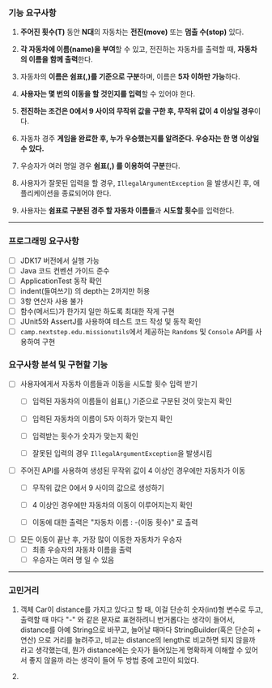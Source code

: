 ### 기능 요구사항

1. **주어진 횟수(T)** 동안 **N대**의 자동차는 **전진(move)** 또는 **멈출 수(stop)** 있다.


2. **각 자동차에 이름(name)을 부여**할 수 있고, 전진하는 자동차를 출력할 때, **자동차의 이름을 함께 출력**한다.


3. 자동차의 **이름은 쉼표(,)를 기준으로 구분**하며, 이름은 **5자 이하만 가능**하다.


4. **사용자는 몇 번의 이동을 할 것인지를 입력**할 수 있어야 한다.


5. **전진하는 조건은 0에서 9 사이의 무작위 값을 구한 후, 무작위 값이 4 이상일 경우**이다.


6. 자동차 경주 **게임을 완료한 후, 누가 우승했는지를 알려준다. 우승자는 한 명 이상일 수 있다.**


7. 우승자가 여러 명일 경우 **쉼표(,) 를 이용하여 구분**한다.


8. 사용자가 잘못된 입력을 할 경우, `IllegalArgumentException` 을 발생시킨 후, 애플리케이션을 종료되어야 한다.


9. 사용자는 **쉼표로 구분된 경주 할 자동차 이름들**과 **시도할 횟수**를 입력한다.

<hr/>

### 프로그래밍 요구사항

- [ ] JDK17 버전에서 실행 가능
- [ ] Java 코드 컨벤션 가이드 준수
- [ ] ApplicationTest 동작 확인
- [ ] indent(들여쓰기) 의 depth는 2까지만 허용
- [ ] 3항 연산자 사용 불가
- [ ] 함수(메서드)가 한가지 일만 하도록 최대한 작게 구현
- [ ] JUnit5와 AssertJ를 사용하여 테스트 코드 작성 및 동작 확인
- [ ] `camp.nextstep.edu.missionutils`에서 제공하는 `Randoms` 및 `Console` API를 사용하여 구현

### 요구사항 분석 및 구현할 기능

- [ ] 사용자에게서 자동차 이름들과 이동을 시도할 횟수 입력 받기
  - [ ] 입력된 자동차의 이름들이 쉼표(,) 기준으로 구분된 것이 맞는지 확인
  - [ ] 입력된 자동차의 이름이 5자 이하가 맞는지 확인
  - [ ] 입력받는 횟수가 숫자가 맞는지 확인
  - [ ] 잘못된 입력의 경우 `IllegalArgumentException`을 발생시킴


- [ ] 주어진 API를 사용하여 생성된 무작위 값이 4 이상인 경우에만 자동차가 이동
  - [ ] 무작위 값은 0에서 9 사이의 값으로 생성하기
  - [ ] 4 이상인 경우에만 자동차의 이동이 이루어지는지 확인
  - [ ] 이동에 대한 출력은 "자동차 이름 : -(이동 횟수)" 로 출력


- [ ] 모든 이동이 끝난 후, 가장 많이 이동한 자동차가 우승자
  - [ ] 최종 우승자의 자동차 이름을 출력
  - [ ] 우승자는 여러 명 일 수 있음

---

### 고민거리
1. 객체 Car이 distance를 가지고 있다고 할 때, 이걸 단순히 숫자(int)형 변수로 두고, 출력할 때 마다 "-" 와 같은 문자로
  표현하려니 번거롭다는 생각이 들어서, distance를 아예 String으로 바꾸고, 늘어날 때마다 StringBuilder(혹은 단순히 + 연산)
  으로 거리를 늘려주고, 비교는 distance의 length로 비교하면 되지 않을까 라고 생각했는데, 뭔가 distance에는 숫자가 들어있는게
  명확하게 이해할 수 있어서 좋지 않을까 라는 생각이 들어 두 방법 중에 고민이 되었다.

2. 